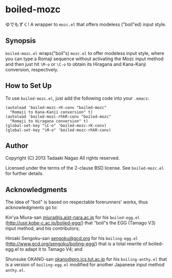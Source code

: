 boiled-mozc
===========

ゆでもずく!
A wrapper to `mozc.el` that offers modeless ("boil"ed) input style.

Synopsis
--------

`boiled-mozc.el` wraps("boil"s) `mozc.el` to offer modeless input style,
where you can type a Romaji sequence without activating the Mozc
input method and then just hit `\M-o` or `\C-o` to obtain its Hiragana
and Kana-Kanji conversion, respectively.

How to Set Up
-------------

To use `boiled-mozc.el`, just add the following code into your `.emacs`:

    (autoload 'boiled-mozc-rK-conv "boiled-mozc"
      "Romaji to Kana-Kanji conversion" t)
    (autoload 'boiled-mozc-rhkR-conv "boiled-mozc"
      "Romaji to Hiragana conversion" t)
    (global-set-key "\C-o" 'boiled-mozc-rK-conv)
    (global-set-key "\M-o" 'boiled-mozc-rhkR-conv)

Author
------

Copyright (C) 2013 Tadaaki Nagao
All rights reserved.

Licensed under the terms of the 2-clause BSD license.
See `boiled-mozc.el` for further details.

Acknowledgments
---------------

The idea of "boil" is based on respectable forerunners' works, thus
acknowledgments go to:

Kin'ya Miura-san <miura@is.aist-nara.ac.jp> for his `boiled-egg.el`
(http://usir.kobe-c.ac.jp/boiled-egg/) that "boil"s the EGG (Tamago
V3) input method, and his contributors;

Hiroaki Sengoku-san <sengoku@gcd.org> for his `boiling-egg.el`
(http://www.gcd.org/sengoku/boiling-egg/) that is a total rewrite of
boiled-egg.el to adapt it to Tamago V4; and

Shunsuke OKANO-san <okano@pro.ics.tut.ac.jp> for his `boiling-anthy.el`
that is a version of `boiling-egg.el` modified for another Japanese
input method `anthy.el`.
